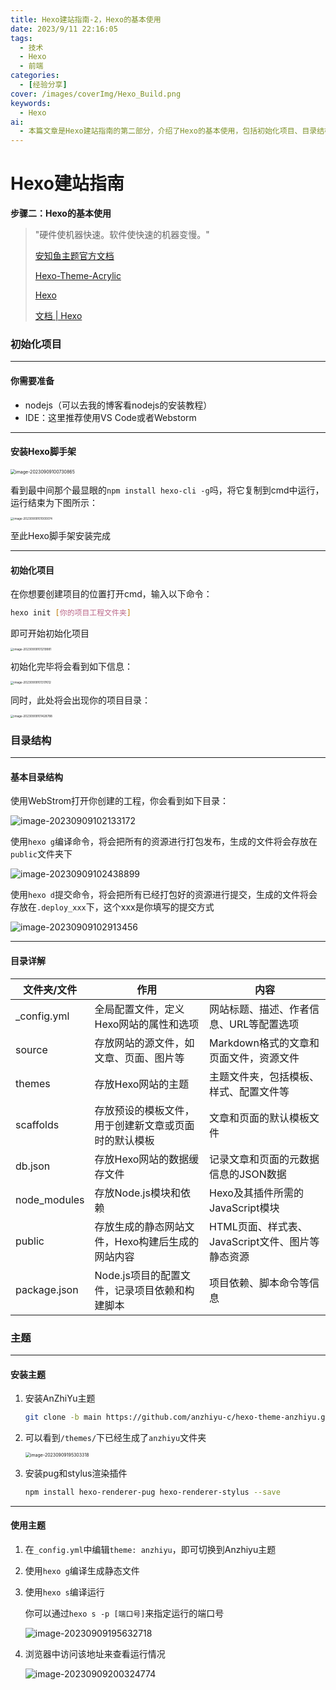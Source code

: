```yaml
---
title: Hexo建站指南-2，Hexo的基本使用
date: 2023/9/11 22:16:05
tags: 
  - 技术
  - Hexo
  - 前端
categories:
  - [经验分享]
cover: /images/coverImg/Hexo_Build.png
keywords:
  - Hexo
ai: 
  - 本篇文章是Hexo建站指南的第二部分，介绍了Hexo的基本使用，包括初始化项目、目录结构、安装主题和使用主题等。
---
```

# Hexo建站指南

**步骤二：Hexo的基本使用**

> "硬件使机器快速。软件使快速的机器变慢。"
>
> [安知鱼主题官方文档 ](https://docs.anheyu.com/)
>
> [Hexo-Theme-Acrylic](https://next-docs.acrylic.org.cn/)
>
> [Hexo](https://hexo.io/zh-cn/)
>
> [文档 | Hexo](https://hexo.io/zh-cn/docs/)



### 初始化项目

----

#### 你需要准备

* nodejs（可以去我的博客看nodejs的安装教程）
* IDE：这里推荐使用VS Code或者Webstorm



---

#### 安装Hexo脚手架

<img src="./Hexo建站指南-2.assets/image-20230909100730865.png" alt="image-20230909100730865" style="zoom:50%;" />

看到最中间那个最显眼的`npm install hexo-cli -g`吗，将它复制到cmd中运行，运行结束为下图所示：

<img src="./Hexo建站指南-2.assets/image-20230909101000074.png" alt="image-20230909101000074" style="zoom:33%;" />

至此Hexo脚手架安装完成

----

#### 初始化项目

在你想要创建项目的位置打开cmd，输入以下命令：

```bash
hexo init [你的项目工程文件夹]
```

即可开始初始化项目

<img src="./Hexo建站指南-2.assets/image-20230909101219981.png" alt="image-20230909101219981" style="zoom: 33%;" />

初始化完毕将会看到如下信息：

<img src="./Hexo建站指南-2.assets/image-20230909101317612.png" alt="image-20230909101317612" style="zoom:33%;" />

同时，此处将会出现你的项目目录：

<img src="./Hexo建站指南-2.assets/image-20230909101428788.png" alt="image-20230909101428788" style="zoom:33%;" />





### 目录结构

----

#### 基本目录结构

使用WebStrom打开你创建的工程，你会看到如下目录：

![image-20230909102133172](./Hexo建站指南-2.assets/image-20230909102133172.png)

使用`hexo g`编译命令，将会把所有的资源进行打包发布，生成的文件将会存放在`public`文件夹下

![image-20230909102438899](./Hexo建站指南-2.assets/image-20230909102438899.png)

使用`hexo d`提交命令，将会把所有已经打包好的资源进行提交，生成的文件将会存放在`.deploy_xxx`下，这个xxx是你填写的提交方式

![image-20230909102913456](./Hexo建站指南-2.assets/image-20230909102913456.png)

----

#### 目录详解

| 文件夹/文件  | 作用                                                 | 内容                                             |
| ------------ | ---------------------------------------------------- | ------------------------------------------------ |
| _config.yml  | 全局配置文件，定义Hexo网站的属性和选项               | 网站标题、描述、作者信息、URL等配置选项          |
| source       | 存放网站的源文件，如文章、页面、图片等               | Markdown格式的文章和页面文件，资源文件           |
| themes       | 存放Hexo网站的主题                                   | 主题文件夹，包括模板、样式、配置文件等           |
| scaffolds    | 存放预设的模板文件，用于创建新文章或页面时的默认模板 | 文章和页面的默认模板文件                         |
| db.json      | 存放Hexo网站的数据缓存文件                           | 记录文章和页面的元数据信息的JSON数据             |
| node_modules | 存放Node.js模块和依赖                                | Hexo及其插件所需的JavaScript模块                 |
| public       | 存放生成的静态网站文件，Hexo构建后生成的网站内容     | HTML页面、样式表、JavaScript文件、图片等静态资源 |
| package.json | Node.js项目的配置文件，记录项目依赖和构建脚本        | 项目依赖、脚本命令等信息                         |





### 主题

---

#### 安装主题

1. 安装AnZhiYu主题

   ~~~bash
   git clone -b main https://github.com/anzhiyu-c/hexo-theme-anzhiyu.git themes/anzhiyu
   ~~~



2. 可以看到`/themes/`下已经生成了`anzhiyu`文件夹

   <img src="./Hexo建站指南-2.assets/image-20230909195303318.png" alt="image-20230909195303318" style="zoom:50%;" />

3. 安装pug和stylus渲染插件

   ~~~bash
   npm install hexo-renderer-pug hexo-renderer-stylus --save
   ~~~





---

#### 使用主题

1. 在`_config.yml`中编辑`theme: anzhiyu`，即可切换到Anzhiyu主题

2. 使用`hexo g`编译生成静态文件

3. 使用`hexo s`编译运行

   你可以通过`hexo s -p [端口号]`来指定运行的端口号

   ![image-20230909195632718](./Hexo建站指南-2.assets/image-20230909195632718.png)

4. 浏览器中访问该地址来查看运行情况

   ![image-20230909200324774](./Hexo建站指南-2.assets/image-20230909200324774.png)